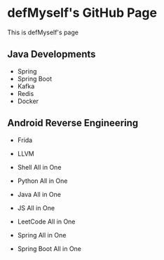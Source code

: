 # defMyself's GitHub Page
This is defMyself's page

## Java Developments
* Spring
* Spring Boot
* Kafka
* Redis
* Docker

## Android Reverse Engineering
* Frida
* LLVM


* Shell All in One
* Python All in One
* Java All in One
* JS All in One
* LeetCode All in One
* Spring All in One
* Spring Boot All in One

